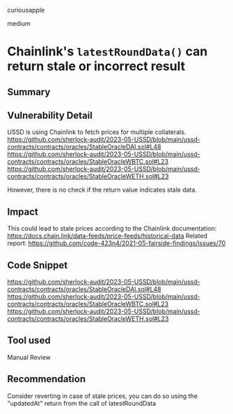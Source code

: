 curiousapple

medium

# Chainlink's `latestRoundData()` can return stale or incorrect result

## Summary

## Vulnerability Detail
USSD is using Chainlink to fetch prices for multiple collaterals.
https://github.com/sherlock-audit/2023-05-USSD/blob/main/ussd-contracts/contracts/oracles/StableOracleDAI.sol#L48
https://github.com/sherlock-audit/2023-05-USSD/blob/main/ussd-contracts/contracts/oracles/StableOracleWBTC.sol#L23
https://github.com/sherlock-audit/2023-05-USSD/blob/main/ussd-contracts/contracts/oracles/StableOracleWETH.sol#L23

However, there is no check if the return value indicates stale data.

## Impact
This could lead to stale prices according to the Chainlink documentation:
https://docs.chain.link/data-feeds/price-feeds/historical-data
Related report:
https://github.com/code-423n4/2021-05-fairside-findings/issues/70

## Code Snippet
https://github.com/sherlock-audit/2023-05-USSD/blob/main/ussd-contracts/contracts/oracles/StableOracleDAI.sol#L48
https://github.com/sherlock-audit/2023-05-USSD/blob/main/ussd-contracts/contracts/oracles/StableOracleWBTC.sol#L23
https://github.com/sherlock-audit/2023-05-USSD/blob/main/ussd-contracts/contracts/oracles/StableOracleWETH.sol#L23

## Tool used

Manual Review

## Recommendation
Consider reverting in case of stale prices, you can do so using the "updatedAt" return from the call of latestRoundData